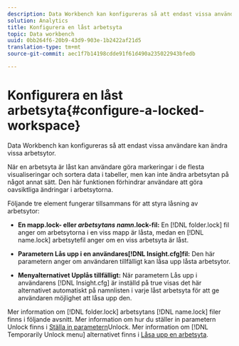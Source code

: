 ```yaml
---
description: Data Workbench kan konfigureras så att endast vissa användare kan ändra vissa arbetsytor.
solution: Analytics
title: Konfigurera en låst arbetsyta
topic: Data workbench
uuid: 0bb264f6-20b9-43d9-903e-1b2422af21d5
translation-type: tm+mt
source-git-commit: aec1f7b14198cdde91f61d490a235022943bfedb

---
```



# Konfigurera en låst arbetsyta{#configure-a-locked-workspace}

Data Workbench kan konfigureras så att endast vissa användare kan ändra vissa arbetsytor.

När en arbetsyta är låst kan användare göra markeringar i de flesta visualiseringar och sortera data i tabeller, men kan inte ändra arbetsytan på något annat sätt. Den här funktionen förhindrar användare att göra oavsiktliga ändringar i arbetsytorna.

Följande tre element fungerar tillsammans för att styra låsning av arbetsytor:

* **En mapp.lock- eller *arbetsytans namn*.lock-fil:** En [!DNL folder.lock] fil anger om arbetsytorna i en viss mapp är låsta, medan en [!DNL name.lock] arbetsytefil anger om en viss arbetsyta är låst.

* **Parametern Lås upp i en användares[!DNL Insight.cfg]fil:** Den här parametern anger om användaren tillfälligt kan låsa upp låsta arbetsytor.
* **Menyalternativet Upplås tillfälligt:** När parametern Lås upp i användarens [!DNL Insight.cfg] är inställd på true visas det här alternativet automatiskt på namnlisten i varje låst arbetsyta för att ge användaren möjlighet att låsa upp den.

Mer information om [!DNL folder.lock] arbetsytans [!DNL name.lock] filer finns i följande avsnitt. Mer information om hur du ställer in parametern Unlock finns i [Ställa in parametern](../../../../home/c-get-started/c-intf-anlys-ftrs/c-config-locked-wkspc/c-unlck-param.md#concept-b018a85c6217489aa01b17845872df7f)Unlock. Mer information om [!DNL Temporarily Unlock menu] alternativet finns i [Låsa upp en arbetsyta](../../../../home/c-get-started/c-work-worksp/c-unlock-wksp.md#concept-18ada952aecf45c79a806b31b294023e).
